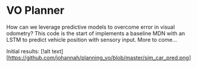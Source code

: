 # VO Planner 

How can we leverage predictive models to overcome error in visual odometry? This code is the start of implements a baseline MDN with an LSTM to predict vehicle position with sensory input. More to come...

Initial results: 
[!alt text][https://github.com/johannah/planning_vo/blob/master/sim_car_pred.png]

